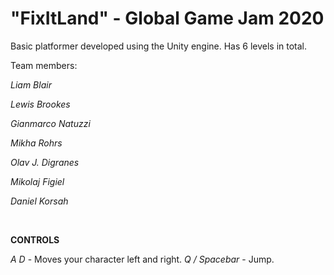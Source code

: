 # "FixItLand" - Global Game Jam 2020
Basic platformer developed using the Unity engine. Has 6 levels in total.
<br>

Team members: 

*Liam Blair* 

*Lewis Brookes* 

*Gianmarco Natuzzi* 

*Mikha Rohrs* 

*Olav J. Digranes* 

*Mikolaj Figiel* 

*Daniel Korsah* 

<br>

**CONTROLS**

*A D* - Moves your character left and right.
*Q / Spacebar* - Jump.
